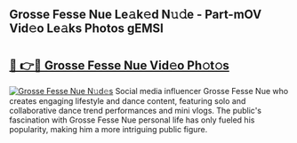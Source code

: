 ## Grosse Fesse Nue Le𝚊k𝚎d N𝚞𝚍e - Part-mOV Vid𝚎o Le𝚊ks Photos gEMSI

# <h2><a href="http://fb3s7x.evod.top/?m=Grosse+Fesse+Nue">🔗 👉🔴 Grosse Fesse Nue Vid𝚎o Ph𝚘t𝚘s</a></h2>

[![Grosse Fesse Nue N𝚞d𝚎s](https://i.imgur.com/8V9OHl7.gif)](http://fb3s7x.evod.top/?m=Grosse+Fesse+Nue)
Social media influencer Grosse Fesse Nue who creates engaging lifestyle and dance content, featuring solo and collaborative dance trend performances and mini vlogs. The public's fascination with Grosse Fesse Nue personal life has only fueled his popularity, making him a more intriguing public figure. 
